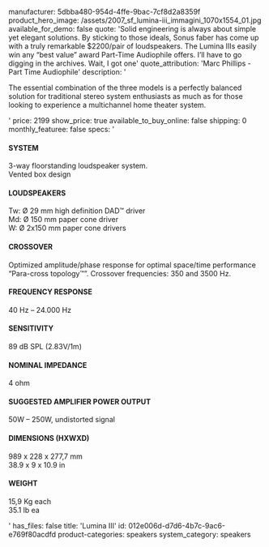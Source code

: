 manufacturer: 5dbba480-954d-4ffe-9bac-7cf8d2a8359f
product_hero_image: /assets/2007_sf_lumina-iii_immagini_1070x1554_01.jpg
available_for_demo: false
quote: 'Solid engineering is always about simple yet elegant solutions. By sticking to those ideals, Sonus faber has come up with a truly remarkable $2200/pair of loudspeakers. The Lumina IIIs easily win any “best value” award Part-Time Audiophile offers. I’ll have to go digging in the archives. Wait, I got one'
quote_attribution: 'Marc Phillips - Part Time Audiophile'
description: '<p>The essential combination of the three models is a perfectly balanced solution for traditional stereo system enthusiasts as much as for those looking to experience a multichannel home theater system.</p>'
price: 2199
show_price: true
available_to_buy_online: false
shipping: 0
monthly_featuree: false
specs: '<h4>SYSTEM</h4><p>3-way floorstanding loudspeaker system.<br>Vented box design</p><h4>LOUDSPEAKERS</h4><p>Tw: Ø 29 mm high definition DAD™ driver<br>Md: Ø 150 mm paper cone driver<br>W: Ø 2x150 mm paper cone drivers</p><h4>CROSSOVER</h4><p>Optimized amplitude/phase response for optimal space/time performance “Para-cross topology™”. Crossover frequencies: 350 and 3500 Hz.</p><h4>FREQUENCY RESPONSE</h4><p>40 Hz – 24.000 Hz</p><h4>SENSITIVITY</h4><p>89 dB SPL (2.83V/1m)</p><h4>NOMINAL IMPEDANCE</h4><p>4 ohm</p><h4>SUGGESTED AMPLIFIER POWER OUTPUT</h4><p>50W – 250W, undistorted signal</p><h4>DIMENSIONS (HXWXD)</h4><p>989 x 228 x 277,7 mm<br>38.9 x 9 x 10.9 in</p><h4>WEIGHT</h4><p>15,9 Kg each<br>35.1 lb ea</p>'
has_files: false
title: 'Lumina III'
id: 012e006d-d7d6-4b7c-9ac6-e769f80acdfd
product-categories: speakers
system_category: speakers
